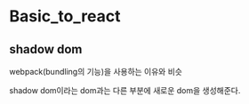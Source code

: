 # Basic_to_react

## shadow dom
webpack(bundling의 기능)을 사용하는 이유와 비슷

shadow dom이라는 dom과는 다른 부분에 새로운 dom을 생성해준다.
